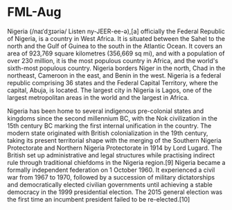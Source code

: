# FML-Aug

Nigeria (/naɪˈdʒɪəriə/ Listen ny-JEER-ee-ə),[a] officially the Federal Republic of Nigeria, is a country in West Africa. It is situated between the Sahel to the north and the Gulf of Guinea to the south in the Atlantic Ocean. It covers an area of 923,769 square kilometres (356,669 sq mi), and with a population of over 230 million, it is the most populous country in Africa, and the world's sixth-most populous country. Nigeria borders Niger in the north, Chad in the northeast, Cameroon in the east, and Benin in the west. Nigeria is a federal republic comprising 36 states and the Federal Capital Territory, where the capital, Abuja, is located. The largest city in Nigeria is Lagos, one of the largest metropolitan areas in the world and the largest in Africa.

Nigeria has been home to several indigenous pre-colonial states and kingdoms since the second millennium BC, with the Nok civilization in the 15th century BC marking the first internal unification in the country. The modern state originated with British colonialization in the 19th century, taking its present territorial shape with the merging of the Southern Nigeria Protectorate and Northern Nigeria Protectorate in 1914 by Lord Lugard. The British set up administrative and legal structures while practising indirect rule through traditional chiefdoms in the Nigeria region.[9] Nigeria became a formally independent federation on 1 October 1960. It experienced a civil war from 1967 to 1970, followed by a succession of military dictatorships and democratically elected civilian governments until achieving a stable democracy in the 1999 presidential election. The 2015 general election was the first time an incumbent president failed to be re-elected.[10]
